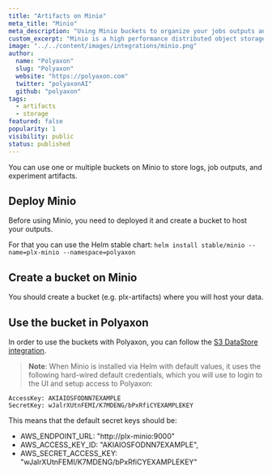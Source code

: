 ```yaml
---
title: "Artifacts on Minio"
meta_title: "Minio"
meta_description: "Using Minio buckets to organize your jobs outputs and experiment artifacts. Polyaxon allows users to connect to one or multiple buckets on Minio to store job outputs and experiment artifacts."
custom_excerpt: "Minio is a high performance distributed object storage server, designed for large-scale private cloud infrastructure."
image: "../../content/images/integrations/minio.png"
author:
  name: "Polyaxon"
  slug: "Polyaxon"
  website: "https://polyaxon.com"
  twitter: "polyaxonAI"
  github: "polyaxon"
tags: 
  - artifacts
  - storage
featured: false
popularity: 1
visibility: public
status: published
---
```


You can use one or multiple buckets on Minio to store logs, job outputs, and experiment artifacts.

## Deploy Minio

Before using Minio, you need to deployed it and create a bucket to host your outputs.

For that you can use the Helm stable chart: `helm install stable/minio --name=plx-minio --namespace=polyaxon`

## Create a bucket on Minio

You should create a bucket (e.g. plx-artifacts) where you will host your data. 

## Use the bucket in Polyaxon

In order to use the buckets with Polyaxon, you can follow the [S3 DataStore integration](/integrations/data-on-s3/).


> **Note**: When Minio is installed via Helm with default values, it uses the following hard-wired default credentials, which you will use to login to the UI and setup access to Polyaxon:
```
AccessKey: AKIAIOSFODNN7EXAMPLE
SecretKey: wJalrXUtnFEMI/K7MDENG/bPxRfiCYEXAMPLEKEY
```
This means that the default secret keys should be:
* AWS_ENDPOINT_URL: "http://plx-minio:9000"
* AWS_ACCESS_KEY_ID: "AKIAIOSFODNN7EXAMPLE",
* AWS_SECRET_ACCESS_KEY: "wJalrXUtnFEMI/K7MDENG/bPxRfiCYEXAMPLEKEY"
